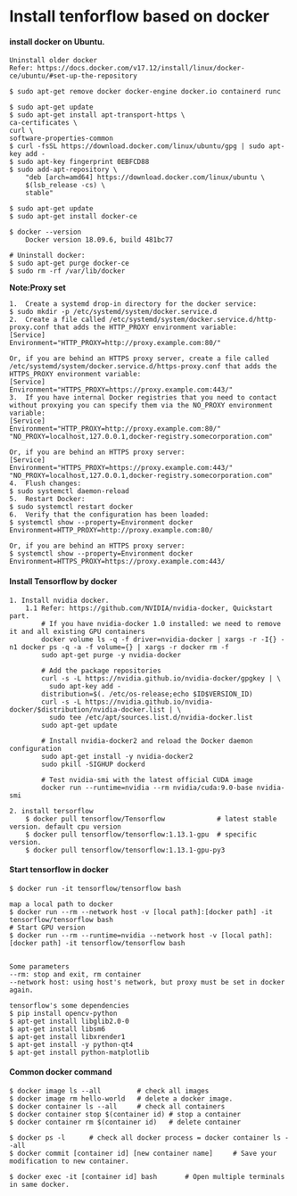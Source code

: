 # Install tenforflow based on docker

#### install docker on Ubuntu.

	Uninstall older docker
	Refer: https://docs.docker.com/v17.12/install/linux/docker-ce/ubuntu/#set-up-the-repository

	$ sudo apt-get remove docker docker-engine docker.io containerd runc

	$ sudo apt-get update
	$ sudo apt-get install apt-transport-https \
    ca-certificates \
    curl \
    software-properties-common
    $ curl -fsSL https://download.docker.com/linux/ubuntu/gpg | sudo apt-key add -
    $ sudo apt-key fingerprint 0EBFCD88
    $ sudo add-apt-repository \
		"deb [arch=amd64] https://download.docker.com/linux/ubuntu \
		$(lsb_release -cs) \
		stable"

	$ sudo apt-get update
	$ sudo apt-get install docker-ce

	$ docker --version
		Docker version 18.09.6, build 481bc77

	# Uninstall docker:
	$ sudo apt-get purge docker-ce
	$ sudo rm -rf /var/lib/docker

**Note:Proxy set**

	1.	Create a systemd drop-in directory for the docker service:
	$ sudo mkdir -p /etc/systemd/system/docker.service.d
	2.	Create a file called /etc/systemd/system/docker.service.d/http-proxy.conf that adds the HTTP_PROXY environment variable:
	[Service]
	Environment="HTTP_PROXY=http://proxy.example.com:80/"

	Or, if you are behind an HTTPS proxy server, create a file called /etc/systemd/system/docker.service.d/https-proxy.conf that adds the HTTPS_PROXY environment variable:
	[Service]
	Environment="HTTPS_PROXY=https://proxy.example.com:443/"
	3.	If you have internal Docker registries that you need to contact without proxying you can specify them via the NO_PROXY environment variable:
	[Service]    
	Environment="HTTP_PROXY=http://proxy.example.com:80/" "NO_PROXY=localhost,127.0.0.1,docker-registry.somecorporation.com"

	Or, if you are behind an HTTPS proxy server:
	[Service]    
	Environment="HTTPS_PROXY=https://proxy.example.com:443/" "NO_PROXY=localhost,127.0.0.1,docker-registry.somecorporation.com"
	4.	Flush changes:
	$ sudo systemctl daemon-reload
	5.	Restart Docker:
	$ sudo systemctl restart docker
	6.	Verify that the configuration has been loaded:
	$ systemctl show --property=Environment docker
	Environment=HTTP_PROXY=http://proxy.example.com:80/

	Or, if you are behind an HTTPS proxy server:
	$ systemctl show --property=Environment docker
	Environment=HTTPS_PROXY=https://proxy.example.com:443/

#### Install Tensorflow by docker

	1. Install nvidia docker.
		1.1 Refer: https://github.com/NVIDIA/nvidia-docker, Quickstart part.
			# If you have nvidia-docker 1.0 installed: we need to remove it and all existing GPU containers
			docker volume ls -q -f driver=nvidia-docker | xargs -r -I{} -n1 docker ps -q -a -f volume={} | xargs -r docker rm -f
			sudo apt-get purge -y nvidia-docker

			# Add the package repositories
			curl -s -L https://nvidia.github.io/nvidia-docker/gpgkey | \
			  sudo apt-key add -
			distribution=$(. /etc/os-release;echo $ID$VERSION_ID)
			curl -s -L https://nvidia.github.io/nvidia-docker/$distribution/nvidia-docker.list | \
			  sudo tee /etc/apt/sources.list.d/nvidia-docker.list
			sudo apt-get update

			# Install nvidia-docker2 and reload the Docker daemon configuration
			sudo apt-get install -y nvidia-docker2
			sudo pkill -SIGHUP dockerd

			# Test nvidia-smi with the latest official CUDA image
			docker run --runtime=nvidia --rm nvidia/cuda:9.0-base nvidia-smi

	2. install tersorflow 
		$ docker pull tensorflow/Tensorflow 			# latest stable version. default cpu version
		$ docker pull tensorflow/tensorflow:1.13.1-gpu 	# specific version.
		$ docker pull tensorflow/tensorflow:1.13.1-gpu-py3

#### Start tensorflow in docker

	$ docker run -it tensorflow/tensorflow bash 

	map a local path to docker
	$ docker run --rm --network host -v [local path]:[docker path] -it tensorflow/tensorflow bash
	# Start GPU version
	$ docker run --rm --runtime=nvidia --network host -v [local path]:[docker path] -it tensorflow/tensorflow bash
	

	Some parameters
	--rm: stop and exit, rm container
	--network host: using host's network, but proxy must be set in docker again.

	tensorflow's some dependencies
	$ pip install opencv-python
	$ apt-get install libglib2.0-0
	$ apt-get install libsm6
	$ apt-get install libxrender1
	$ apt-get install -y python-qt4
	$ apt-get install python-matplotlib

#### Common docker command 

	$ docker image ls --all 		# check all images
	$ docker image rm hello-world	# delete a docker image.
	$ docker container ls --all		# check all containers
	$ docker container stop $(container id)	# stop a container
	$ docker container rm $(container id) 	# delete container

	$ docker ps -l 		# check all docker process = docker container ls --all	
	$ docker commit [container id] [new container name] 	# Save your modification to new container. 

	$ docker exec -it [container id] bash		# Open multiple terminals in same docker.